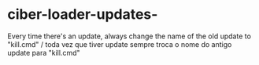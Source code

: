 # ciber-loader-updates-
Every time there's an update, always change the name of the old update to "kill.cmd" / toda vez que tiver update sempre troca o nome do antigo update para "kill.cmd" 
